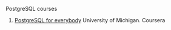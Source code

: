 PostgreSQL courses  
1. [PostgreSQL for everybody](https://www.coursera.org/specializations/postgresql-for-everybody?) University of Michigan. Coursera  

